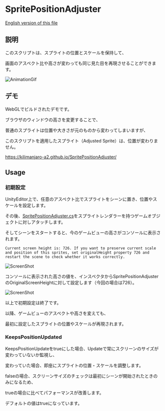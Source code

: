 # SpritePositionAdjuster

[English version of this file](https://github.com/Kilimanjaro-a2/SpritePositionAdjuster/blob/master/README.md)

## 説明

このスクリプトは、スプライトの位置とスケールを保持して、

画面のアスペクト比や高さが変わっても同じ見た目を再現させることができます。

![AnimationGif](https://user-images.githubusercontent.com/30808673/69492978-6fdc4a00-0eec-11ea-8b11-7790c0f83c59.gif)

## デモ

WebGLでビルドされたデモです。

ブラウザのウィンドウの高さを変更することで、

普通のスプライトは位置や大きさが元のものから変わってしまいますが、

このスクリプトを適用したスプライト（Adjusted Sprite）は、位置が変わりません。

https://kilimanjaro-a2.github.io/SpritePositionAdjuster/


## Usage

### 初期設定

UnityEditor上で、任意のアスペクト比でスプライトをシーンに置き、位置やスケールを設定します。

その後、[SpritePositionAdjuster.cs](https://github.com/Kilimanjaro-a2/SpritePositionAdjuster/blob/master/Assets/Plugins/SpritePositionAdjuster/SpritePositionAdjuster.cs)をスプライトレンダラーを持つゲームオブジェクトに対しアタッチします。

そしてシーンをスタートすると、今のゲームビューの高さがコンソールに表示されます。

```
Current screen height is: 726. If you want to preserve current scale and position of this sprites, set originalHeight property 726 and restart the scene to check whether it works correctly.
```

![ScreenShot](https://user-images.githubusercontent.com/30808673/69491436-88426980-0ed8-11ea-8196-2ed46d034a6f.PNG)


コンソールに表示された高さの値を、インスペクタからSpritePositionAdjusterのOriginalScreenHeightに対して設定します（今回の場合は726）。

![ScreenShot](https://user-images.githubusercontent.com/30808673/69491512-a5c40300-0ed9-11ea-859c-d480e1e503e8.PNG)


以上で初期設定は終了です。

以降、ゲームビューのアスペクトや高さを変えても、

最初に設定したスプライトの位置やスケールが再現されます。

### KeepsPositionUpdated

KeepsPositionUpdateをtrueにした場合、Updateで常にスクリーンのサイズが変わっていないか監視し、

変わっていた場合、即座にスプライトの位置・スケールを調整します。

falseの場合、スクリーンサイズのチェックは最初にシーンが開始されたときのみになるため、

trueの場合に比べてパフォーマンスが改善します。

デフォルトの値はtrueになっています。